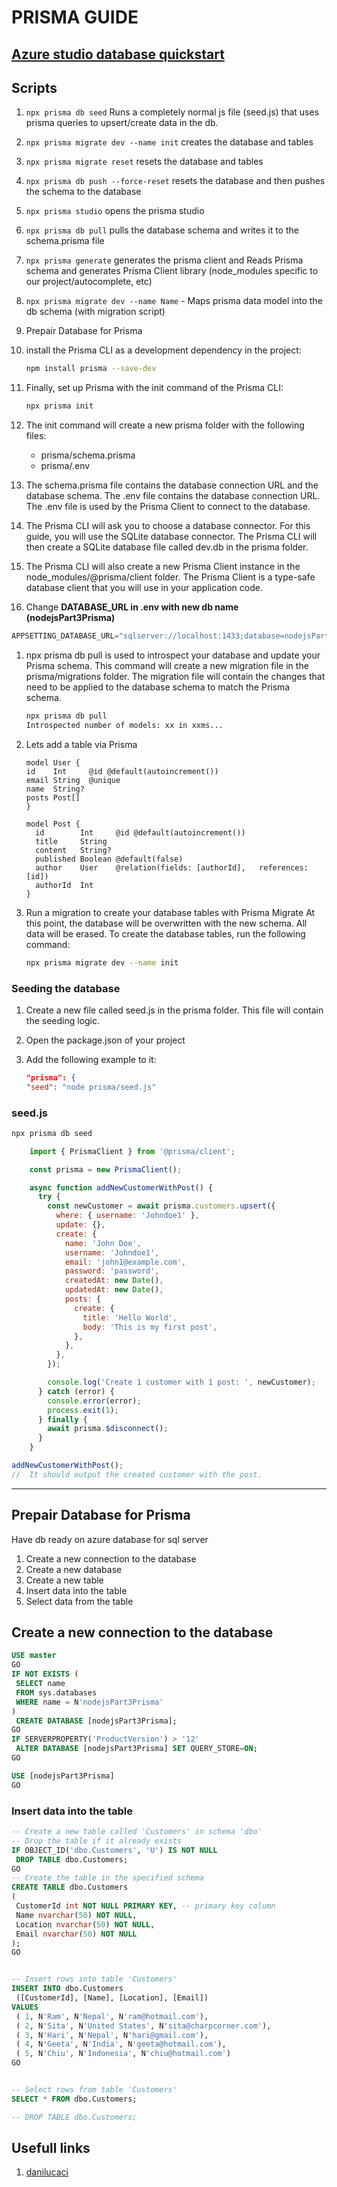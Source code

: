# PRISMA GUIDE

## [Azure studio database quickstart](https://learn.microsoft.com/en-us/sql/azure-data-studio/quickstart-sql-server?view=sql-server-ver16)

## Scripts

1. ```npx prisma db seed``` Runs a completely normal js file (seed.js) that uses prisma queries to upsert/create data in the db.
1. ```npx prisma migrate dev --name init``` creates the database and tables
1. ```npx prisma migrate reset``` resets the database and tables
1. ```npx prisma db push --force-reset``` resets the database and then pushes the schema to the database
1. ```npx prisma studio``` opens the prisma studio
1. ```npx prisma db pull``` pulls the database schema and writes it to the schema.prisma file
1. ```npx prisma generate``` generates the prisma client and Reads Prisma schema and generates Prisma Client library (node_modules specific to our project/autocomplete, etc)
1. ```npx prisma migrate dev --name Name``` - Maps prisma data model into the db schema (with migration script)

1. Prepair Database for Prisma
1. install the Prisma CLI as a development dependency in the project:

    ```bash
    npm install prisma --save-dev
    ```

1. Finally, set up Prisma with the init command of the Prisma CLI:
  
      ```bash
      npx prisma init
      ```

1. The init command will create a new prisma folder with the following files:
    - prisma/schema.prisma
    - prisma/.env
1. The schema.prisma file contains the database connection URL and the database schema. The .env file contains the database connection URL. The .env file is used by the Prisma Client to connect to the database.
1. The Prisma CLI will ask you to choose a database connector. For this guide, you will use the SQLite database connector. The Prisma CLI will then create a SQLite database file called dev.db in the prisma folder.
1. The Prisma CLI will also create a new Prisma Client instance in the node_modules/@prisma/client folder. The Prisma Client is a type-safe database client that you will use in your application code.

1. Change **DATABASE_URL in .env with new db name (nodejsPart3Prisma)**

```js
APPSETTING_DATABASE_URL="sqlserver://localhost:1433;database=nodejsPart3Prisma;initialCatalog=sample;integratedSecurity=true;trustServerCertificate=true;"
```

1. npx prisma db pull is used to introspect your database and update your Prisma schema. This command will create a new migration file in the prisma/migrations folder. The migration file will contain the changes that need to be applied to the database schema to match the Prisma schema.

     ```bash
    npx prisma db pull
    Introspected number of models: xx in xxms...
      ```

1. Lets add a table via Prisma

    ```prisma
    model User {
    id    Int     @id @default(autoincrement())
    email String  @unique
    name  String?
    posts Post[]
    }

    model Post {
      id        Int     @id @default(autoincrement())
      title     String
      content   String?
      published Boolean @default(false)
      author    User    @relation(fields: [authorId],   references: [id])
      authorId  Int
    }
    ```

1. Run a migration to create your database tables with Prisma Migrate
At this point, the database will be overwritten with the new schema. All data will be erased. To create the database tables, run the following command:

    ```bash
    npx prisma migrate dev --name init
    ```

### Seeding the database

1. Create a new file called seed.js in the prisma folder. This file will contain the seeding logic.
1. Open the package.json of your project
1. Add the following example to it:

    ```json
    "prisma": {
    "seed": "node prisma/seed.js"
    ```

### seed.js

```js
npx prisma db seed
```

```js
    import { PrismaClient } from '@prisma/client';

    const prisma = new PrismaClient();

    async function addNewCustomerWithPost() {
      try {
        const newCustomer = await prisma.customers.upsert({
          where: { username: 'Johndoe1' },
          update: {},
          create: {
            name: 'John Doe',
            username: 'Johndoe1',
            email: 'john1@example.com',
            password: 'password',
            createdAt: new Date(),
            updatedAt: new Date(),
            posts: {
              create: {
                title: 'Hello World',
                body: 'This is my first post',
              },
            },
          },
        });

        console.log('Create 1 customer with 1 post: ', newCustomer);
      } catch (error) {
        console.error(error);
        process.exit(1);
      } finally {
        await prisma.$disconnect();
      }
    }

addNewCustomerWithPost();
//  It should output the created customer with the post.
```

***

## Prepair Database for Prisma

Have db ready on azure database for sql server

1. Create a new connection to the database
1. Create a new database
1. Create a new table
1. Insert data into the table
1. Select data from the table

## Create a new connection to the database

```sql
USE master
GO
IF NOT EXISTS (
 SELECT name
 FROM sys.databases
 WHERE name = N'nodejsPart3Prisma'
)
 CREATE DATABASE [nodejsPart3Prisma];
GO
IF SERVERPROPERTY('ProductVersion') > '12'
 ALTER DATABASE [nodejsPart3Prisma] SET QUERY_STORE=ON;
GO

USE [nodejsPart3Prisma]
GO

```

### Insert data into the table

```sql
-- Create a new table called 'Customers' in schema 'dbo'
-- Drop the table if it already exists
IF OBJECT_ID('dbo.Customers', 'U') IS NOT NULL
 DROP TABLE dbo.Customers;
GO
-- Create the table in the specified schema
CREATE TABLE dbo.Customers
(
 CustomerId int NOT NULL PRIMARY KEY, -- primary key column
 Name nvarchar(50) NOT NULL,
 Location nvarchar(50) NOT NULL,
 Email nvarchar(50) NOT NULL
);
GO


-- Insert rows into table 'Customers'
INSERT INTO dbo.Customers
 ([CustomerId], [Name], [Location], [Email])
VALUES
 ( 1, N'Ram', N'Nepal', N'ram@hotmail.com'),
 ( 2, N'Sita', N'United States', N'sita@charpcorner.com'),
 ( 3, N'Hari', N'Nepal', N'hari@gmail.com'),
 ( 4, N'Geeta', N'India', N'geeta@hotmail.com'),
 ( 5, N'Chiu', N'Indonesia', N'chiu@hotmail.com')
GO


-- Select rows from table 'Customers'
SELECT * FROM dbo.Customers;

-- DROP TABLE dbo.Customers;

```

## Usefull links

1. [danilucaci](https://www.danilucaci.com/blog/reset-and-seed-prisma-database)
